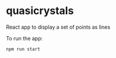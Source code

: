 # quasicrystals
React app to display a set of points as lines

To run the app:
```
npm run start
```
